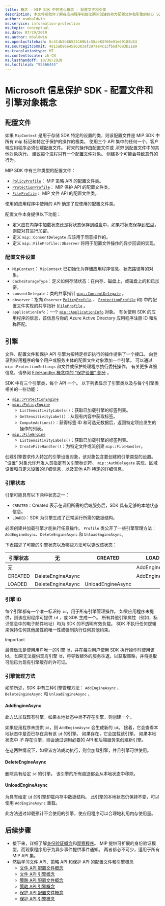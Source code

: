 ```yaml
---
title: 概念 - MIP SDK 中的核心概念 - 配置文件和引擎
description: 本文将帮助你了解在应用程序初始化期间创建的称为配置文件和引擎的核心 SDK 概念。
author: msmbaldwin
ms.service: information-protection
ms.topic: conceptual
ms.date: 07/29/2019
ms.author: mbaldwin
ms.openlocfilehash: 8c414b5b66525169b1c55ae83f60e91e69188b53
ms.sourcegitcommit: 4815ab96e4596303af297ae4c13fb6d7083b21e9
ms.translationtype: MT
ms.contentlocale: zh-CN
ms.lasthandoff: 10/30/2020
ms.locfileid: "95566444"
---
```

# <a name="microsoft-information-protection-sdk---profile-and-engine-object-concepts"></a>Microsoft 信息保护 SDK - 配置文件和引擎对象概念

## <a name="profiles"></a>配置文件

如果 `MipContext` 是用于存储 SDK 特定的设置的类，则该配置文件是 MIP SDK 中所有 mip 标记和特定于保护的操作的根类。 使用三个 API 集中的任何一个，客户端应用程序必须创建配置文件。 将来的操作由配置文件或 *添加* 到配置文件中的其他对象执行。 建议每个进程只有一个配置文件对象。 创建多个可能会导致意外的行为。 

MIP SDK 中有三种类型的配置文件：

- [`PolicyProfile`](reference/class_mip_policyprofile.md)： MIP 策略 API 的配置文件类。
- [`ProtectionProfile`](reference/class_mip_protectionprofile.md)： MIP 保护 API 的配置文件类。
- [`FileProfile`](reference/class_mip_fileprofile.md)： MIP 文件 API 的配置文件类。

使用的应用程序中使用的 API 确定了应使用的配置文件类。

配置文件本身提供以下功能：

- 定义应在内存中加载状态还是将状态保存到磁盘中，如果将状态保存到磁盘，则应对其进行加密。
- 定义 `mip::ConsentDelegate` 应该用于同意操作的。
- 定义 `mip::FileProfile::Observer` 将用于配置文件操作的异步回调的实现。

### <a name="profile-settings"></a>配置文件设置

- `MipContext`： `MipContext` 已初始化为存储应用程序信息、状态路径等的对象。
- `CacheStorageType`：定义如何存储状态：在内存、磁盘上，或磁盘上的和已加密。
- `consentDelegate`：类的共享指针 [`mip::ConsentDelegate`](reference/class_mip_consentdelegate.md) 。
- `observer`：指向 `Observer` [`PolicyProfile`](reference/class_mip_policyprofile_observer.md) 、 [`ProtectionProfile`](reference/class_mip_protectionprofile_observer.md) 和) 中的配置文件实现的共享指针 ([`FileProfile`](reference/class_mip_fileprofile_observer.md) 。
- `applicationInfo`：一个 [`mip::ApplicationInfo`](reference/mip-enums-and-structs.md#structures) 对象。 有关使用 SDK 的应用程序的信息，该信息与你的 Azure Active Directory 应用程序注册 ID 和名称匹配。

## <a name="engines"></a>引擎

文件、配置文件和保护 API 引擎为按特定标识执行的操作提供了一个接口。 向登录到应用程序的每个用户或服务主体的配置文件对象添加一个引擎。 可以通过 `mip::ProtectionSettings` 和文件或保护处理程序执行委托操作。 有关更多详细信息，请参阅 [FileHandler 概念中的 "保护设置" 部分](concept-handler-file-cpp.md) 。

SDK 中有三个引擎类，每个 API 一个。 以下列表显示了引擎类以及与每个引擎类相关的一些功能：

- [`mip::ProtectionEngine`](reference/class_mip_protectionengine.md)
- [`mip::PolicyEngine`](reference/class_mip_policyengine.md)
  - `ListSensitivityLabels()`：获取已加载引擎的标签列表。
  - `GetSensitivityLabel()`：从现有内容中获取标签。
  - `ComputeActions()`：获得标签 ID 和可选元数据后，返回特定项应发生的操作的列表。
- [`mip::FileEngine`](reference/class_mip_fileengine.md)
  - `ListSensitivityLabels()`：获取已加载引擎的标签列表。
  - `CreateFileHandler()`：为特定文件或流创建 `mip::FileHandler`。

创建引擎要求传入特定的引擎设置对象，该对象包含要创建的引擎类型的设置。 "设置" 对象允许开发人员指定有关引擎标识符、 `mip::AuthDelegate` 实现、区域设置和自定义设置的详细信息，以及其他 API 特定的详细信息。

### <a name="engine-states"></a>引擎状态

引擎可能具有以下两种状态之一：

- `CREATED`：Created 表示在调用所需的后端服务后，SDK 具有足够的本地状态信息。
- `LOADED`：SDK 为引擎生成了正常运行所需的数据结构。

必须创建并加载引擎才能执行任意操作。 `Profile` 类公开了一些引擎管理方法：`AddEngineAsync`、`DeleteEngineAsync` 和 `UnloadEngineAsync`。

下表描述了可能的引擎状态以及哪些方法可以更改该状态：

| 引擎状态 | 无              | CREATED           | LOADED         |
|--------------|-------------------|-------------------|----------------|
| 无         |                   |                   | AddEngineAsync |
| CREATED      | DeleteEngineAsync |                   | AddEngineAsync |
| LOADED       | DeleteEngineAsync | UnloadEngineAsync |                |

### <a name="engine-id"></a>引擎 ID

每个引擎都有一个唯一标识符 `id`，用于所有引擎管理操作。 如果应用程序未提供，则该应用程序可提供 `id` ，或 SDK 生成一个。 所有其他引擎属性（例如，标识信息中的电子邮件地址）均为 SDK 的不透明有效负载。 SDK 不执行任何逻辑来保持任何其他属性的唯一性或强制执行任何其他约束。

> [!IMPORTANT]
> 最佳做法是使用用户唯一的引擎 Id，并在每次用户使用 SDK 执行操作时使用该 Id。 如果无法提供现有引擎 Id，将导致额外的服务往返，以获取策略，并将提取可能已为现有引擎缓存的许可证。

### <a name="engine-management-methods"></a>引擎管理方法

如前所述，SDK 中有三种引擎管理方法： `AddEngineAsync` 、 `DeleteEngineAsync` 和 `UnloadEngineAsync` 。

#### <a name="addengineasync"></a>AddEngineAsync

此方法加载现有引擎，如果本地状态中尚不存在引擎，则创建一个。

如果应用程序未提供 `id`，则 `AddEngineAsync` 会生成新的 `id`。 接着，它会查看本地状态中是否已存在具有该 `id` 的引擎。 如果存在，它会加载该引擎。 如果本地状态中 *不* 存在引擎，则会通过调用必要的 API 和后端服务来创建新引擎。

在这两种情况下，如果该方法成功执行，则会加载引擎，并且引擎可供使用。

#### <a name="deleteengineasync"></a>DeleteEngineAsync

删除具有给定 `id` 的引擎。 该引擎的所有痕迹都会从本地状态中移除。

#### <a name="unloadengineasync"></a>UnloadEngineAsync

为具有给定 `id` 的引擎卸载内存中数据结构。 此引擎的本地状态仍保持不变，可以使用 `AddEngineAsync` 重载。

此方法通过卸载预计不会使用的引擎，使应用程序可以合理地利用内存使用量。

## <a name="next-steps"></a>后续步骤

- 接下来，详细了解[身份验证概念](concept-authentication-cpp.md)和[观察程序](concept-async-observers.md)。 MIP 提供可扩展的身份验证模型，而观察程序用于为异步事件提供事件通知。 两者都必不可少，适用于所有 MIP API 集。
- 然后学习文件 API、策略 API 和保护 API 的配置文件和引擎概念
  - [文件 API 配置文件概念](concept-profile-engine-file-profile-cpp.md)
  - [文件 API 引擎概念](concept-profile-engine-file-engine-cpp.md)
  - [策略 API 配置文件概念](concept-profile-engine-file-profile-cpp.md)
  - [策略 API 引擎概念](concept-profile-engine-file-engine-cpp.md)
  - [保护 API 配置文件概念](concept-profile-engine-file-profile-cpp.md)
  - [保护 API 引擎概念](concept-profile-engine-file-engine-cpp.md)  
